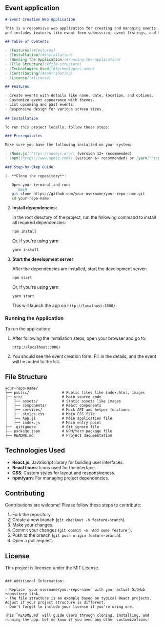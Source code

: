 ## Event application

```markdown
# Event Creation Web Application

This is a responsive web application for creating and managing events. The project is built using **React.js**
and includes features like event form submission, event listings, and theme customization.

## Table of Contents

- [Features](#features)
- [Installation](#installation)
- [Running the Application](#running-the-application)
- [File Structure](#file-structure)
- [Technologies Used](#technologies-used)
- [Contributing](#contributing)
- [License](#license)

## Features

- Create events with details like name, date, location, and options.
- Customize event appearance with themes.
- List upcoming and past events.
- Responsive design for various screen sizes.
  
## Installation

To run this project locally, follow these steps:

### Prerequisites

Make sure you have the following installed on your system:

- [Node.js](https://nodejs.org/) (version 12+ recommended)
- [npm](https://www.npmjs.com/) (version 6+ recommended) or [yarn](https://yarnpkg.com/)

### Step-by-Step Guide

1. **Clone the repository**:

   Open your terminal and run:
   ```bash
   git clone https://github.com/your-username/your-repo-name.git
   cd your-repo-name
   ```

2. **Install dependencies**:

   In the root directory of the project, run the following command to install all required dependencies:
   ```bash
   npm install
   ```

   Or, if you're using yarn:
   ```bash
   yarn install
   ```

3. **Start the development server**:

   After the dependencies are installed, start the development server:
   ```bash
   npm start
   ```

   Or, if you're using yarn:
   ```bash
   yarn start
   ```

   This will launch the app on `http://localhost:3000/`.

### Running the Application

To run the application:

1. After following the installation steps, open your browser and go to:

   ```
   http://localhost:3000/
   ```

2. You should see the event creation form. Fill in the details, and the event will be added to the list.

## File Structure

```
your-repo-name/
├── public/               # Public files like index.html, images
├── src/                  # Main source code
│   ├── assets/           # Static assets like images
│   ├── components/       # React components
│   ├── services/         # Mock API and helper functions
│   ├── styles.css        # Main CSS file
│   ├── App.js            # Main application file
│   ├── index.js          # Main entry point
├── .gitignore            # Git ignore file
├── package.json          # NPM/Yarn package file
├── README.md             # Project documentation
```

## Technologies Used

- **React.js**: JavaScript library for building user interfaces.
- **React Icons**: Icons used for the interface.
- **CSS**: Custom styles for layout and responsiveness.
- **npm/yarn**: For managing project dependencies.

## Contributing

Contributions are welcome! Please follow these steps to contribute:

1. Fork the repository.
2. Create a new branch (`git checkout -b feature-branch`).
3. Make your changes.
4. Commit your changes (`git commit -m 'Add some feature'`).
5. Push to the branch (`git push origin feature-branch`).
6. Open a pull request.

## License

This project is licensed under the MIT License.
```

### Additional Information:

- Replace `your-username/your-repo-name` with your actual GitHub repository link.
- The file structure is an example based on typical React projects. Adjust if your project structure is different.
- Don't forget to include your license if you're using one.

This `README.md` will guide users through cloning, installing, and running the app. Let me know if you need any other customizations!
